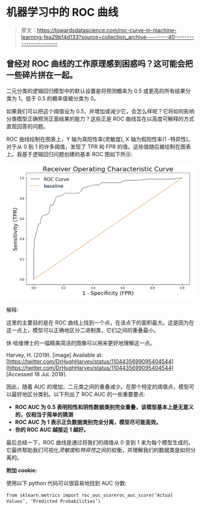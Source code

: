 # 机器学习中的 ROC 曲线

> 原文：<https://towardsdatascience.com/roc-curve-in-machine-learning-fea29b14d133?source=collection_archive---------40----------------------->

## 曾经对 ROC 曲线的工作原理感到困惑吗？这可能会把一些碎片拼在一起。

二元分类的逻辑回归模型中的默认设置是将预测概率为 0.5 或更高的所有结果分类为 1。低于 0.5 的概率值被分类为 0。

如果我们可以把这个阈值设为 0.5，并增加或减少它，会怎么样呢？它将如何影响分类模型正确预测正面结果的能力？这些正是 ROC 曲线旨在以高度可解释的方式直观回答的问题。

ROC 曲线绘制在图表上，Y 轴为真阳性率(灵敏度), X 轴为假阳性率(1 -特异性)。对于从 0 到 1 的许多阈值，发现了 TPR 和 FPR 的值。这些值随后被绘制在图表上。我基于逻辑回归问题创建的基本 ROC 图如下所示:

![](img/34c79d7c4556849ad70b0e5e05ed9276.png)

解释:

这里的主要目的是在 ROC 曲线上找到一个点，在该点下的面积最大。这是因为在这一点上，模型可以正确地区分二进制类，它们之间的重叠最小。

休·哈维博士的一幅精美简洁的图像可以用来更好地理解这一点。

Harvey, H. (2019). [image] Available at: [https://twitter.com/DrHughHarvey/status/1104435699095404544](https://twitter.com/DrHughHarvey/status/1104435699095404544) [Accessed 18 Jul. 2019].

因此，随着 AUC 的增加，二元类之间的重叠减少。在那个特定的阈值点，模型可以最好地区分类别。以下列出了 ROC AUC 的一些重要要点:

*   **ROC AUC 为 0.5 表明阳性和阴性数据类别完全重叠，该模型基本上是无意义的，仅相当于简单的猜测**
*   **ROC AUC 为 1 表示正负数据类别完全分离，模型尽可能高效。**
*   **你的 ROC AUC 越接近 1 越好。**

最后总结一下，ROC 曲线是通过将我们的阈值从 0 变到 1 来为每个模型生成的。它最终帮助我们可视化*灵敏度*和*特异性*之间的权衡，并理解我们的数据类是如何分离的。

**附加 cookie:**

使用以下 python 代码可以很容易地找到 AUC 分数:

```
from sklearn.metrics import roc_auc_scoreroc_auc_score(‘Actual Values’, ‘Predicted Probabilities’)
```